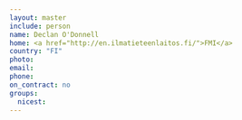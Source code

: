 ```yaml
---
layout: master
include: person
name: Declan O'Donnell
home: <a href="http://en.ilmatieteenlaitos.fi/">FMI</a>
country: "FI"
photo:
email:
phone:
on_contract: no
groups:
  nicest:
---
```

